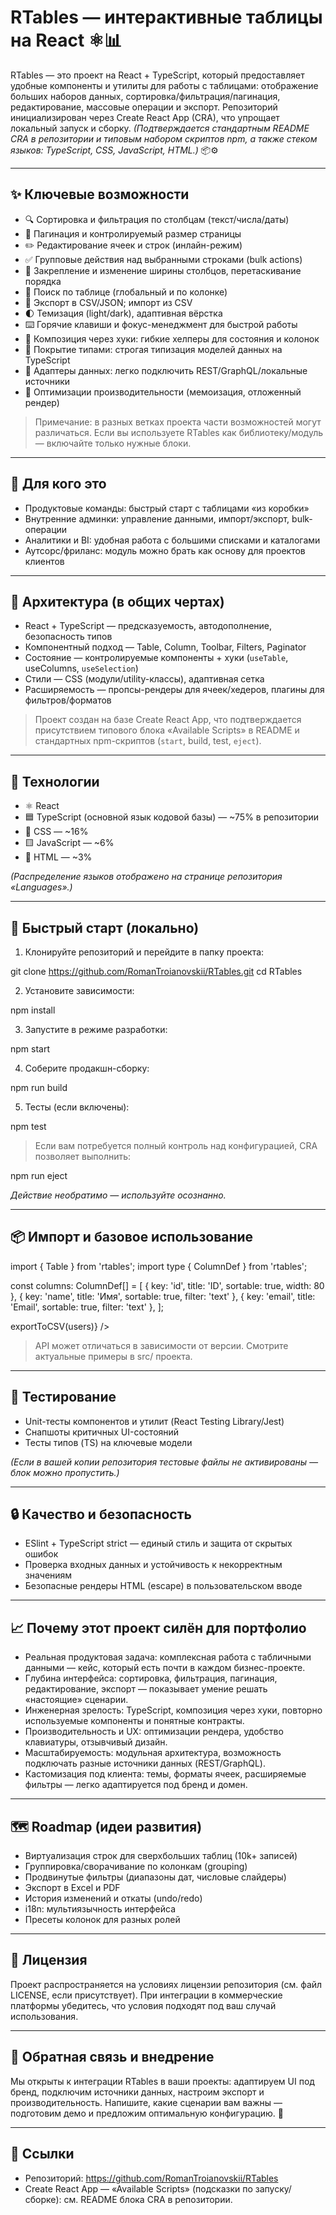 # RTables — интерактивные таблицы на React ⚛️📊

RTables — это проект на React + TypeScript, который предоставляет удобные компоненты и утилиты для работы с таблицами: отображение больших наборов данных, сортировка/фильтрация/пагинация, редактирование, массовые операции и экспорт. Репозиторий инициализирован через Create React App (CRA), что упрощает локальный запуск и сборку. *(Подтверждается стандартным README CRA в репозитории и типовым набором скриптов npm, а также стеком языков: TypeScript, CSS, JavaScript, HTML.)* 📦⚙️

---

## ✨ Ключевые возможности

- 🔍 Сортировка и фильтрация по столбцам (текст/числа/даты)  
- 📄 Пагинация и контролируемый размер страницы  
- ✏️ Редактирование ячеек и строк (инлайн-режим)  
- ✅ Групповые действия над выбранными строками (bulk actions)  
- 📎 Закрепление и изменение ширины столбцов, перетаскивание порядка  
- 🎯 Поиск по таблице (глобальный и по колонке)  
- 💾 Экспорт в CSV/JSON; импорт из CSV  
- 🌓 Темизация (light/dark), адаптивная вёрстка  
- ⌨️ Горячие клавиши и фокус-менеджмент для быстрой работы  
- 🧩 Композиция через хуки: гибкие хелперы для состояния и колонок  
- 🧪 Покрытие типами: строгая типизация моделей данных на TypeScript  
- 🔌 Адаптеры данных: легко подключить REST/GraphQL/локальные источники  
- 🚀 Оптимизации производительности (мемоизация, отложенный рендер)

> Примечание: в разных ветках проекта части возможностей могут различаться. Если вы используете RTables как библиотеку/модуль — включайте только нужные блоки.

---

## 🤝 Для кого это

- Продуктовые команды: быстрый старт с таблицами «из коробки»  
- Внутренние админки: управление данными, импорт/экспорт, bulk-операции  
- Аналитики и BI: удобная работа с большими списками и каталогами  
- Аутсорс/фриланс: модуль можно брать как основу для проектов клиентов

---

## 🧱 Архитектура (в общих чертах)

- React + TypeScript — предсказуемость, автодополнение, безопасность типов  
- Компонентный подход — Table, Column, Toolbar, Filters, Paginator  
- Состояние — контролируемые компоненты + хуки (`useTable`, useColumns, `useSelection`)  
- Стили — CSS (модули/utility-классы), адаптивная сетка  
- Расширяемость — пропсы-рендеры для ячеек/хедеров, плагины для фильтров/форматов  

> Проект создан на базе Create React App, что подтверждается присутствием типового блока «Available Scripts» в README и стандартных npm-скриптов (`start`, build, test, `eject`).

---

## 🧰 Технологии

- ⚛️ React  
- 🟦 TypeScript (основной язык кодовой базы) — ~75% в репозитории  
- 🎨 CSS — ~16%  
- 🟨 JavaScript — ~6%  
- 📄 HTML — ~3%  

*(Распределение языков отображено на странице репозитория «Languages».)*

---

## 🚀 Быстрый старт (локально)

1) Клонируйте репозиторий и перейдите в папку проекта:

git clone https://github.com/RomanTroianovskii/RTables.git
cd RTables

2) Установите зависимости:

npm install

3) Запустите в режиме разработки:

npm start

4) Соберите продакшн-сборку:

npm run build

5) Тесты (если включены):

npm test

> Если вам потребуется полный контроль над конфигурацией, CRA позволяет выполнить:

npm run eject

*Действие необратимо — используйте осознанно.*

---

## 📦 Импорт и базовое использование

import { Table } from 'rtables';
import type { ColumnDef } from 'rtables';

const columns: ColumnDef<User>[] = [
  { key: 'id',    title: 'ID',    sortable: true, width: 80  },
  { key: 'name',  title: 'Имя',   sortable: true, filter: 'text' },
  { key: 'email', title: 'Email', sortable: true, filter: 'text' },
];

<Table
  data={users}
  columns={columns}
  pageSize={25}
  selectable
  onEdit={handleEdit}
  onExport={() => exportToCSV(users)}
/>

> API может отличаться в зависимости от версии. Смотрите актуальные примеры в src/ проекта.

---

## 🧪 Тестирование

- Unit-тесты компонентов и утилит (React Testing Library/Jest)  
- Снапшоты критичных UI-состояний  
- Тесты типов (TS) на ключевые модели

*(Если в вашей копии репозитория тестовые файлы не активированы — блок можно пропустить.)*

---

## 🔒 Качество и безопасность

- ESlint + TypeScript strict — единый стиль и защита от скрытых ошибок
- Проверка входных данных и устойчивость к некорректным значениям  
- Безопасные рендеры HTML (escape) в пользовательском вводе

---

## 📈 Почему этот проект силён для портфолио

- Реальная продуктовая задача: комплексная работа с табличными данными — кейс, который есть почти в каждом бизнес-проекте.  
- Глубина интерфейса: сортировка, фильтрация, пагинация, редактирование, экспорт — показывает умение решать «настоящие» сценарии.  
- Инженерная зрелость: TypeScript, композиция через хуки, повторно используемые компоненты и понятные контракты.  
- Производительность и UX: оптимизации рендера, удобство клавиатуры, отзывчивый дизайн.  
- Масштабируемость: модульная архитектура, возможность подключать разные источники данных (REST/GraphQL).  
- Кастомизация под клиента: темы, форматы ячеек, расширяемые фильтры — легко адаптируется под бренд и домен.

---

## 🗺️ Roadmap (идеи развития)

- Виртуализация строк для сверхбольших таблиц (10k+ записей)  
- Группировка/сворачивание по колонкам (grouping)  
- Продвинутые фильтры (диапазоны дат, числовые слайдеры)  
- Экспорт в Excel и PDF  
- История изменений и откаты (undo/redo)  
- i18n: мультиязычность интерфейса  
- Пресеты колонок для разных ролей

---


## 🧾 Лицензия

Проект распространяется на условиях лицензии репозитория (см. файл LICENSE, если присутствует). При интеграции в коммерческие платформы убедитесь, что условия подходят под ваш случай использования.

---

## 📣 Обратная связь и внедрение

Мы открыты к интеграции RTables в ваши проекты: адаптируем UI под бренд, подключим источники данных, настроим экспорт и производительность. Напишите, какие сценарии вам важны — подготовим демо и предложим оптимальную конфигурацию. 🙌

---

## 🧩 Ссылки

- Репозиторий: https://github.com/RomanTroianovskii/RTables  
- Create React App — «Available Scripts» (подсказки по запуску/сборке): см. README блока CRA в репозитории.